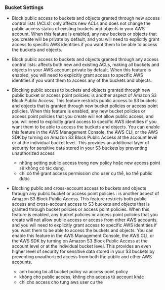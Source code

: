 ### Bucket Settings

- Block public access to buckets and objects granted through new access control lists (ACLs): only affects new ACLs and does not change the public access status of existing buckets and objects in your AWS account. When this feature is enabled, any new buckets or objects that you create will be private by default, and you will need to explicitly grant access to specific AWS identities if you want them to be able to access the buckets and objects.

- Block public access to buckets and objects granted through any access control lists: affects both new and existing ACLs, making all buckets and objects in your AWS account private by default. When this feature is enabled, you will need to explicitly grant access to specific AWS identities if you want them to access any of the buckets and objects.
- Blocking public access to buckets and objects granted through new public bucket or access point policies:  is another aspect of Amazon S3 Block Public Access. This feature restricts public access to S3 buckets and objects that is granted through new bucket policies or access point policies. When this feature is enabled, any new bucket policies or access point policies that you create will not allow public access, and you will need to explicitly grant access to specific AWS identities if you want them to be able to access the buckets and objects. You can enable this feature in the AWS Management Console, the AWS CLI, or the AWS SDK by turning on Amazon S3 Block Public Access at the account level or at the individual bucket level. This provides an additional layer of security for sensitive data stored in your S3 buckets by preventing unauthorized access
   - những setting public access trong new policy hoặc new access point sẽ không có tác dụng,
   - chỉ có thể grant access permission cho user cụ thể, ko thể public được
   
- Blocking public and cross-account access to buckets and objects through any public bucket or access point policies : is another aspect of Amazon S3 Block Public Access. This feature restricts both public access and cross-account access to S3 buckets and objects that is granted through bucket policies or access point policies. When this feature is enabled, any bucket policies or access point policies that you create will not allow public access or access from other AWS accounts, and you will need to explicitly grant access to specific AWS identities if you want them to be able to access the buckets and objects. You can enable this feature in the AWS Management Console, the AWS CLI, or the AWS SDK by turning on Amazon S3 Block Public Access at the account level or at the individual bucket level. This provides an even higher level of security for sensitive data stored in your S3 buckets by preventing unauthorized access from both the public and other AWS accounts.
  - anh huong toi all bucket policy va access point policy
  - không cho public access, không cho access  từ account khác
  - chi cho access cho tung aws user cu the
